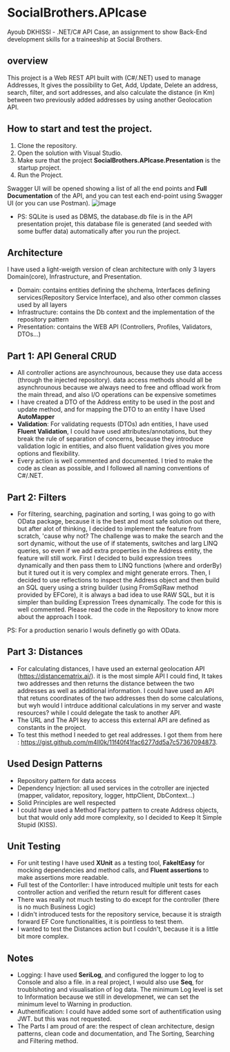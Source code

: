 # SocialBrothers.APIcase
Ayoub DKHISSI - .NET/C# API Case, an assignment to show Back-End development skills for a traineeship at Social Brothers.

## overview
This project is a Web REST API built with (C#/.NET) used to manage Addresses, It gives the possibility to Get, Add, Update, Delete an address, search, filter, and sort addresses, and also calculate the distance (in Km) between two previously added addresses by using another Geolocation API.

## How to start and test the project.
1. Clone the repository.
2. Open the solution with Visual Studio.
3. Make sure that the project **SocialBrothers.APIcase.Presentation** is the startup project.
4. Run the Project.

Swagger UI will be opened showing a list of all the end points and **Full Documentation** of the API, and you can test each end-point using Swagger UI (or you can use Postman).
![image](https://user-images.githubusercontent.com/73041562/208065882-2456e880-fa32-40cb-9b8b-b399ead37532.png)

* PS: SQLite is used as DBMS, the database.db file is in the API presentation projet, this database file is generated (and seeded with some buffer data) automatically after you run the project.


## Architecture
I have used a light-weigth version of clean architecture with only 3 layers Domain(core), Infrastructure, and Presentation.
* Domain: contains entities defining the shchema, Interfaces defining services(Repository Service Interface), and also other common classes used by all layers
* Infrastructure: contains the Db context and the implementation of the repository pattern
* Presentation: contains the WEB API (Controllers, Profiles, Validators, DTOs...)


## Part 1: API General CRUD

* All controller actions are asynchrounous, because they use data access (through the injected repository). data access methods should all be asynchrounous because we always need to free and offload work from the main thread, and also I/O operations can be expensive sometimes
* I have created a DTO of the Address entity to be used in the post and update method, and for mapping the DTO to an entity I have Used **AutoMapper**
* **Validation**: For validating requests (DTOs) adn entities, I have used **Fluent Validation**, I could have used attributes/annotations, but they break the rule of separation of concerns, because they introduce validation logic in entities, and also fluent validation gives you more options and flexibility.
*  Every action is well commented and documented. I tried to make the code as clean as possible, and I followed all naming conventions of C#/.NET.

## Part 2: Filters
* For filtering, searching, pagination and sorting, I was going to go with OData package, because it is the best and most safe solution out there, but after alot of thinking, I decided to implement the feature from scratch, 'cause why not?
The challenge was to make the search and the sort dynamic, without the use of if statements, switches and larg LINQ queries, so even if we add extra properties in the Address entity, the feature will still work. First I decided to build expression trees dynamically and then pass them to LINQ functions (where and orderBy) but it tured out it is very complex and might generate errors.
Then, I decided to use reflections to inspect the Address object and then build an SQL query using a string builder (using FromSqlRaw method provided by EFCore), it is always a bad idea to use RAW SQL, but it is simpler than building Expression Trees dynamically. The code for this is well commented. Please read the code in the Repository to know more about the approach I took. 

PS: For a production senario I wouls definetly go with OData.

## Part 3: Distances
* For calculating distances, I have used an external geolocation API (https://distancematrix.ai/). it is the most simple API I could find, It takes two addresses and then returns the distance between the two addresses as well as additional information. I could have used an API that retuns coordinates of the two addresses then do some calculations, but wyh would I intrduce additional calculations in my server and waste resources? while I could delegate the task to another API.
* The URL and The API key to access this external API are defined as constants in the project.  
* To test this method I needed to get real addresses. I got them from here : https://gist.github.com/m4ll0k/11f40f41fac6277dd5a7c57367094873.

## Used Design Patterns 
* Repository pattern for data access
* Dependency Injection: all used services in the cotroller are injected (mapper, validator, repository, logger, httpClient, DbContext...)
* Solid Principles are well respected
* I could have used a Method Factory pattern to create Address objects, but that would only add more complexity, so I decided to Keep It Simple Stupid (KISS). 

## Unit Testing
* For unit testing I have used **XUnit** as a testing tool, **FakeItEasy** for mocking dependencies and method calls, and **Fluent assertions** to make assertions more readable. 
* Full test of the Contorller: I have introduced multiple unit tests for each controller action and verified the return result for different cases
* There was really not much testing to do except for the controller (there is no much Business Logic)
* I didn't introduced tests for the repository service, because it is straigth forward EF Core functionalities, it is pointless to test them.
* I wanted to test the Distances action but I couldn't, because it is a little bit more complex. 

## Notes
* Logging: I have used **SeriLog**, and configured the logger to log to Console and also a file. in a real project, I would also use **Seq**, for troublshoting and visualisation of log data. The minimum Log level is set to Information because we still in developmenet, we can set the minimum level to Warning in production.
* Authentification: I could have added some sort of authentification using JWT. but this was not requested.
* The Parts I am proud of are: the respect of clean architecture, design patterns, clean code and documentation, and The Sorting, Searching and Filtering method.

